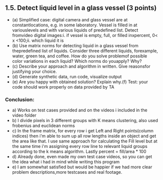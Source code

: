 ## 1.5.  Detect liquid level in a glass vessel (3 points)
* (a)  Simplified case:  digital camera and glass vessel are at constantlocations,  e.g.  in some laboratory.  Vessel is filled in at variouslevels  and  with  various  liquids  of  predefined  list.   Detect  fromvideo digital images:i.  if vessel is empty, full, or filled inxpercent, 0< x <100;ii.  which liquid it is
* (b)  Use matrix norms for detecting liquid in a glass vessel from thepredefined  list  of  liquids.   Consider  three  different  liquids,  forexample, water, green tea, and coffee.  How do you solve problemof possible color variations in each liquid?  Which norms do youapply?  Why?
* (c)  Describe your approach and algorithm in written.  Give reasonsfor justifying your choice.
* (d)  Generate synthetic data, run code, visualize output
* (e)  Are you happy with obtained solution?  Explain why.(f)  Test:  your code should work properly on data provided by TA

### Conclusion:
* a) Works on test cases provided and on the videos i included in the video folder
* b) I divide pixels in 3 different groups with K means clustering, also used frobenius and euclidean norms
* c) In the frame matrix, for every row i get Left and Right points(column indices) then i'm able to sum up all row lengths inside an object and get the area like that. I use same approach for calculating the Fill level but at the same time i'm assigning every row line to relevant liquid groups according to the k means algorithm.
Lastly percent = fill/area * 100
* d) Already done, even made my own test case videos, so you can get the idea what i had in mind while writing this program
* e) I am somewhat satisfied but would be happier if we had more clear problem descriptions,more testcases and real footage.